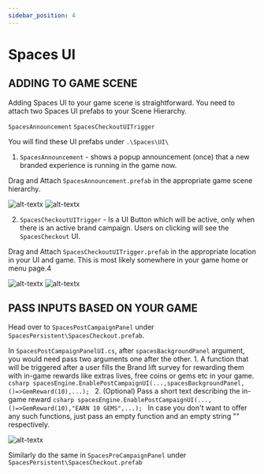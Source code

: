 ```yaml
---
sidebar_position: 4
---
```


# Spaces UI

## ADDING TO GAME SCENE
Adding Spaces UI to your game scene is straightforward. You need to attach two Spaces UI prefabs to your Scene Hierarchy. 

```SpacesAnnouncement```
```SpacesCheckoutUITrigger```

You will find these UI prefabs under ```.\Spaces\UI\```

1. ```SpacesAnnouncement``` - shows a popup announcement (once) that a new branded experience is running in the game now. 

Drag and Attach ```SpacesAnnouncement.prefab``` in the appropriate game scene hierarchy.

![alt-textx](@site/static/announcement-1.png)
![alt-textx](@site/static/announcement-2.png)

2. ```SpacesCheckoutUITrigger``` -  Is a UI Button which will be active, only when there is an active brand campaign. Users on clicking will see the ```SpacesCheckout``` UI.

Drag and Attach ```SpacesCheckoutUITrigger.prefab``` in the appropriate location in your UI and game. This is most likely somewhere in your game home or menu page.4

![alt-textx](@site/static/checkoutUITrigger-1.png)
![alt-textx](@site/static/checkoutUITrigger-2.png)

## PASS INPUTS BASED ON YOUR GAME
Head over to ```SpacesPostCampaignPanel``` under ```SpacesPersistent\SpacesCheckout.prefab```. 

In ```SpacesPostCampaignPanelUI.cs```, after ```spacesBackgroundPanel``` argument,  you would need pass two arguments one after the other.
    1. A function that will be triggered after a user fills the Brand lift survey for rewarding them with in-game rewards like extras lives, free coins or gems etc in your game.
    ```csharp
    spacesEngine.EnablePostCampaignUI(...,spacesBackgroundPanel,()=>GemReward(10),...);
    ``` 
    2. (Optional) Pass a short text describing the in-game reward
    ```csharp
    spacesEngine.EnablePostCampaignUI(...,()=>GemReward(10),"EARN 10 GEMS",...);
    ```
In case you don't want to offer any such functions, just pass an empty function and an empty string "" respectively.

![alt-textx](@site/static/ui-postcampaignpanel-1.png)




Similarly do the same in ```SpacesPreCampaignPanel``` under ```SpacesPersistent\SpacesCheckout.prefab```